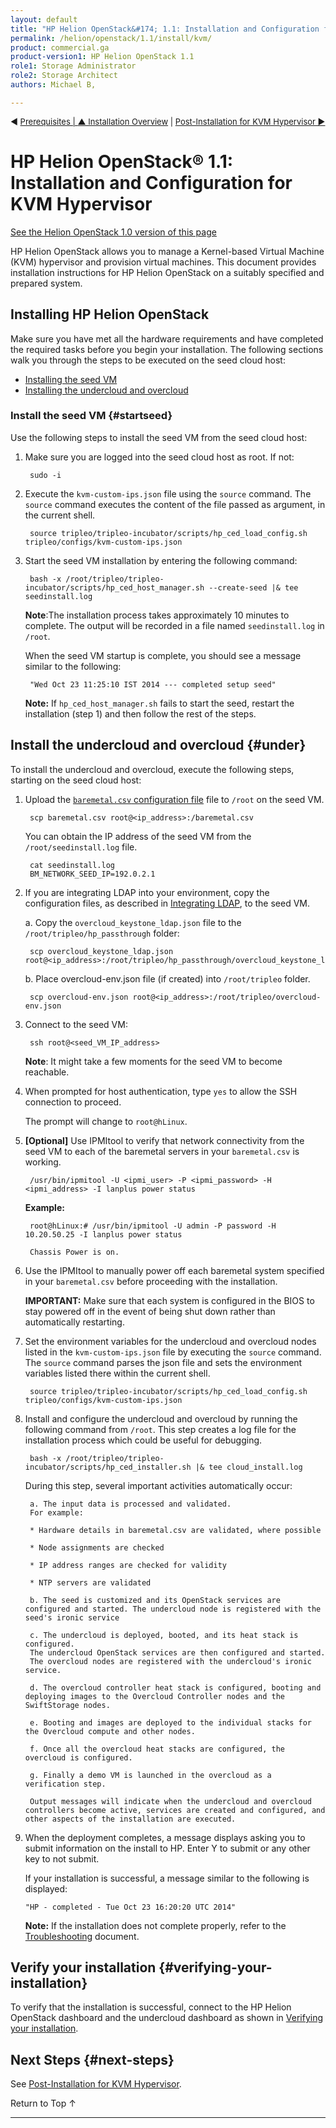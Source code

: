 ```yaml
---
layout: default
title: "HP Helion OpenStack&#174; 1.1: Installation and Configuration for KVM Hypervisor"
permalink: /helion/openstack/1.1/install/kvm/
product: commercial.ga
product-version1: HP Helion OpenStack 1.1
role1: Storage Administrator
role2: Storage Architect
authors: Michael B, 

---
```

<!--UNDER REVISION-->


<script>

function PageRefresh {
onLoad="window.refresh"
}

PageRefresh();

</script>

<p style="font-size: small;"> &#9664; <a href="/helion/openstack/1.1/install/prereqs/">Prerequisites | <a href="/helion/openstack/1.1/install/overview/"> &#9650; Installation Overview</a> | <a href="/helion/openstack/1.1/install/post-kvm/">Post-Installation for KVM Hypervisor &#9654 </a></p> 

# HP Helion OpenStack&#174; 1.1: Installation and Configuration for KVM Hypervisor 
[See the Helion OpenStack 1.0 version of this page](/helion/openstack/install/kvm/)

HP Helion OpenStack allows you to manage a Kernel-based Virtual Machine (KVM) hypervisor and provision virtual machines. This document provides installation instructions for HP Helion OpenStack on a suitably specified and prepared system.

## Installing HP Helion OpenStack

Make sure you have met all the hardware requirements and have completed the required tasks before you begin your installation. The following sections walk you through the steps to be executed on the seed cloud host:

* [Installing the seed VM](#startseed)
* [Installing the undercloud and overcloud](#under)

### Install the seed VM {#startseed}

Use the following steps to install the seed VM from the seed cloud host:

1. Make sure you are logged into the seed cloud host as root. If not:
 
		sudo -i

2. Execute the `kvm-custom-ips.json` file using the `source` command. The `source` command executes the content of the file passed as argument, in the current shell. 

		source tripleo/tripleo-incubator/scripts/hp_ced_load_config.sh tripleo/configs/kvm-custom-ips.json 

3. Start the seed VM installation by entering the following command: 

		bash -x /root/tripleo/tripleo-incubator/scripts/hp_ced_host_manager.sh --create-seed |& tee seedinstall.log

	**Note**:The installation process takes approximately 10 minutes to complete. The output will be recorded in a file named `seedinstall.log` in `/root`.

	When the seed VM startup is complete, you should see a message similar to the following:

		"Wed Oct 23 11:25:10 IST 2014 --- completed setup seed" 

	**Note:** If `hp_ced_host_manager.sh` fails to start the seed, restart the installation (step 1) and then follow the rest of the steps.

## Install the undercloud and overcloud {#under}

To install the undercloud and overcloud, execute the following steps, starting on the seed cloud host:

1. Upload the [`baremetal.csv` configuration file](/helion/openstack/1.1/install/csv/) file to `/root` on the seed VM.

		scp baremetal.csv root@<ip_address>:/baremetal.csv

	You can obtain the IP address of the seed VM from the `/root/seedinstall.log` file.

		cat seedinstall.log
		BM_NETWORK_SEED_IP=192.0.2.1

2. If you are integrating LDAP into your environment, copy the configuration files, as described in [Integrating LDAP](/helion/openstack/1.1/services/identity/integrate-ldap/), to the seed VM.

	a. Copy the `overcloud_keystone_ldap.json` file to the `/root/tripleo/hp_passthrough` folder:

		scp overcloud_keystone_ldap.json root@<ip_address>:/root/tripleo/hp_passthrough/overcloud_keystone_ldap.json

	b. Place overcloud-env.json file (if created) into `/root/tripleo` folder.

		scp overcloud-env.json root@<ip_address>:/root/tripleo/overcloud-env.json

3. Connect to the seed VM:

		ssh root@<seed_VM_IP_address>

	**Note**: It might take a few moments for the seed VM to become reachable. 

4. When prompted for host authentication, type `yes` to allow the SSH connection to proceed.

	The prompt will change to `root@hLinux`.

5. **[Optional]** Use IPMItool to verify that network connectivity from the seed VM to each of the baremetal servers in your `baremetal.csv` is working.

		/usr/bin/ipmitool -U <ipmi_user> -P <ipmi_password> -H <ipmi_address> -I lanplus power status

	**Example:** 

		root@hLinux:# /usr/bin/ipmitool -U admin -P password -H 10.20.50.25 -I lanplus power status

		Chassis Power is on.

6. Use the IPMItool to manually power off each baremetal system specified in your `baremetal.csv` before proceeding with the installation. 
    
	**IMPORTANT:** Make sure that each system is configured in the BIOS to stay powered off in the event of being shut down rather than automatically restarting.

7. Set the environment variables for the undercloud and overcloud nodes listed in the `kvm-custom-ips.json` file by executing the `source` command. The `source` command parses the json file and sets the environment variables listed there within the current shell.

		source tripleo/tripleo-incubator/scripts/hp_ced_load_config.sh tripleo/configs/kvm-custom-ips.json 

8. Install and configure the undercloud and overcloud by running the following command from `/root`. This step creates a log file for the installation process which could be useful for debugging.

		bash -x /root/tripleo/tripleo-incubator/scripts/hp_ced_installer.sh |& tee cloud_install.log

	During this step, several important activities automatically occur:

		a. The input data is processed and validated. 
		For example:

		* Hardware details in baremetal.csv are validated, where possible

		* Node assignments are checked

		* IP address ranges are checked for validity

		* NTP servers are validated

		b. The seed is customized and its OpenStack services are configured and started. The undercloud node is registered with the seed's ironic service
		
		c. The undercloud is deployed, booted, and its heat stack is configured.
		The undercloud OpenStack services are then configured and started.
		The overcloud nodes are registered with the undercloud's ironic service.
	
		d. The overcloud controller heat stack is configured, booting and deploying images to the Overcloud Controller nodes and the SwiftStorage nodes.

		e. Booting and images are deployed to the individual stacks for the Overcloud compute and other nodes.

		f. Once all the overcloud heat stacks are configured, the overcloud is configured.

		g. Finally a demo VM is launched in the overcloud as a verification step.

		Output messages will indicate when the undercloud and overcloud controllers become active, services are created and configured, and other aspects of the installation are executed. 

10. When the deployment completes, a message displays asking you to submit information on the install to HP. Enter Y to submit or any other key to not submit.

	If your installation is successful, a message similar to the following is displayed:

		"HP - completed - Tue Oct 23 16:20:20 UTC 2014"

	**Note:** If the installation does not complete properly, refer to the [Troubleshooting](/helion/openstack/1.1/services/troubleshooting/) document.


## Verify your installation {#verifying-your-installation}

To verify that the installation is successful, connect to the HP Helion OpenStack dashboard and the undercloud dashboard as shown in [Verifying your installation](/helion/openstack/1.1/install/verify/).

<!-- Not needed in 1.1
## Create projects for LDAP users {#ldap}

If you are integrating LDAP into your environment, you need to configure the Horizon dashboard for users. For more information, see *Configure Horizon* on the [Integrating LDAP page](/helion/openstack/1.1/services/identity/integrate-ldap/#horizon).
-->

## Next Steps {#next-steps}

See [Post-Installation for KVM Hypervisor](/helion/openstack/1.1/install/post-kvm/).

<a href="#top" style="padding:14px 0px 14px 0px; text-decoration: none;"> Return to Top &#8593; </a>


----
